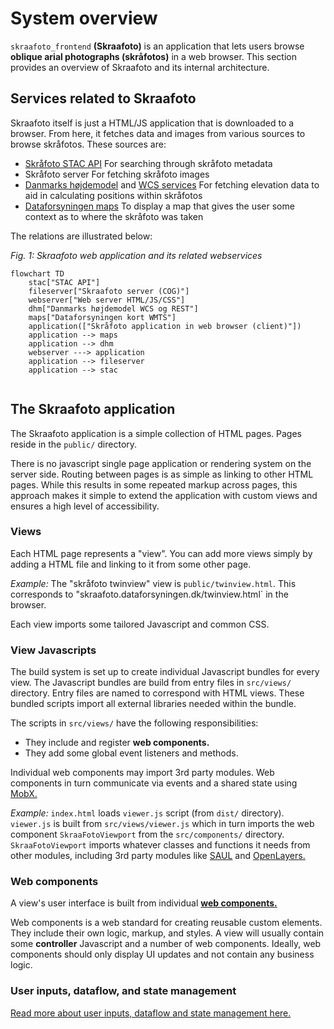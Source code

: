 # System overview

`skraafoto_frontend` **(Skraafoto)** is an application that lets users browse **oblique arial photographs (skråfotos)** in a web browser.
This section provides an overview of Skraafoto and its internal architecture.

## Services related to Skraafoto

Skraafoto itself is just a HTML/JS application that is downloaded to a browser. 
From here, it fetches data and images from various sources to browse skråfotos. These sources are:

- [Skråfoto STAC API](https://github.com/SDFIdk/skraafoto_stac_public/blob/main/dokumentation.md)
  For searching through skråfoto metadata 
- Skråfoto server 
  For fetching skråfoto images
- [Danmarks højdemodel](https://datafordeler.dk/dataoversigt/danmarks-hoejdemodel-dhm/koter/) and [WCS services](https://datafordeler.dk/dataoversigt/danmarks-hoejdemodel-dhm/dhm-wcs/)
  For fetching elevation data to aid in calculating positions within skråfotos
- [Dataforsyningen maps](https://dataforsyningen.dk/data/962)
  To display a map that gives the user some context as to where the skråfoto was taken
  
The relations are illustrated below:

_Fig. 1: Skraafoto web application and its related webservices_
```mermaid
flowchart TD
    stac["STAC API"]
    fileserver["Skraafoto server (COG)"]
    webserver["Web server HTML/JS/CSS"]
    dhm["Danmarks højdemodel WCS og REST"]
    maps["Dataforsyningen kort WMTS"]
    application(["Skråfoto application in web browser (client)"])
    application --> maps
    application --> dhm
    webserver ---> application
    application --> fileserver
    application --> stac
    
```


## The Skraafoto application

The Skraafoto application is a simple collection of HTML pages.
Pages reside in the `public/` directory.

There is no javascript single page application or rendering system on the server side.
Routing between pages is as simple as linking to other HTML pages.
While this results in some repeated markup across pages, this approach makes it simple to extend the application with custom views and ensures a high level of accessibility.

### Views

Each HTML page represents a "view".
You can add more views simply by adding a HTML file and linking to it from some other page.

<em>Example:</em> The "skråfoto twinview" view is `public/twinview.html`. 
This corresponds to "skraafoto.dataforsyningen.dk/twinview.html` in the browser.

Each view imports some tailored Javascript and common CSS.

### View Javascripts

The build system is set up to create individual Javascript bundles for every view. 
The Javascript bundles are build from entry files in `src/views/` directory. Entry files are named to correspond with HTML views. These bundled scripts import all external libraries needed within the bundle.

The scripts in `src/views/` have the following responsibilities:

- They include and register **web components.**
- They add some global event listeners and methods.

Individual web components may import 3rd party modules.
Web components in turn communicate via events and a shared state using [MobX.](https://mobx.js.org/)

<em>Example:</em> `index.html` loads `viewer.js` script (from `dist/` directory). 
`viewer.js` is built from `src/views/viewer.js` which in turn imports the web component `SkraaFotoViewport` from the `src/components/` directory.
`SkraaFotoViewport` imports whatever classes and functions it needs from other modules, including 3rd party modules like [SAUL](https://www.npmjs.com/package/@dataforsyningen/saul) and [OpenLayers.](https://www.npmjs.com/package/ol)


### Web components

A view's user interface is built from individual **[web components.](https://developer.mozilla.org/en-US/docs/Web/Web_Components)**

Web components is a web standard for creating reusable custom elements. They include their own logic, markup, and styles.
A view will usually contain some **controller** Javascript and a number of web components.
Ideally, web components should only display UI updates and not contain any business logic. 

### User inputs, dataflow, and state management

[Read more about user inputs, dataflow and state management here.](./dataflow.md)
